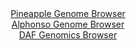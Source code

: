 <div id="Pineapple_Genome_Browser" align="center">
  <a href="https://igv.org/app/?sessionURL=blob:zZJta9swFIX_i6BlA8eW7cSuDWW4eelLsow1S0JailFs2RaRJUWS46Yh_31a2diXFZoPGwMJpIuke87RcwA7LBXhDMTAs92e7brAAqri7QzVguIpqrECcYGowhaQuMASswyD.AAKpDSa30_MzUproWLHIVp0asRKbivfRjV64Qy1ys547fQ5pWjNJdJcKudKoh13SLnrtHiNhLBNb9_uOTnSyEFUVJwp7gjMyrQ176W_SmmJGa9xWjdUk1cBqdFjNOZ2gT4ly1mSZVipMd7f5pfJ.DZZ.MP5w3XQf5h_uVnOg.X5jJQM6Ubiy82wv1BJC.VmAOnk7rroP1yMJ_5q1B2e.YPz4bMgEqtLN3Qj3w2DbmiCISzHz_.TZzPIib4no_bK3.7PvNH6WzUYr4ZfK5yshDuO8v7nN5wfLUB51hgSQFbJMHah5cPA6nlB58fSvbAgjEw.khMQPz5ZQEuUbczxxwPQe2F4AQpvm1d0LMBljiWIOxGEpkXk9bphF0aRe7QOoJH074U7mt9HIfQSzwvSglBtYM5TxYSyEWP2Livs8uXENId3W5Nks78mzaxHmejng40p3Jh5N826y9WbLBkBr99o7L5H1z.h7z1CbL0.FblazVq6CPhzOJ2OK7qAfClyOPenYfLHeC6M2dOiKbiskTbnTcVsfzK3Q5Igpk1hRxRZE0r0fmlS5C2IXc836IKMU25YBLJcf4AWtNwe_PgbUf_4dPwO">Pineapple Genome Browser</a>
</div>
<div id="Alphonso_Genome_Browser" align="center">
  <a href="https://igv.org/app/?sessionURL=blob:zZJRb9owFIX_iyWqTQqJnZCERKomoIUCFVWhwEZVRU7iBNPEzmwTKIj_PrfatJdVKg.bJvnBvrr2Pef4O4KaCEk5AyGwTeSaCAEDyDXfzXBZFWSCSyJBmOFCEgMIkhFBWEJAeAQZlgrPp7f65lqpSoaWRVXVLDHLuSkdE5f4wBneSTPhpdXjRYFjLrDiQlpdgWtu0bxu7kiMq8rUsx3TtVKssIWLas2Z5FZFWB7t9HvRr1KUE8ZLEpXbQtE3AZHWozWmZoa_dJazTpIQKcfkZZhedsbDzsK5nq8GXm81v7tZzr3lxYzmDKutIJdsf7dJ41a27zpygLLFgKrx4Lls2P3VVDacq4vrfUUFkZfIR4GDfM9p62goS8n.f3KtFz3TOZ.0ZvdyYd_kg_3DbtKwu257BOcHdXiA_B3nJwMUPNlqFkCyFn6IoOFAz3Btr_m6RW0DwkDnIzgF4eOTAZTAybNufzwC9VJpYoAk37dv8BiAi5QIEDYDCPWIwHZbfgsGAToZR7AVxd8Ltz.fBj60O7btRRktlMY5jSSrpIkZM.skM_PDmWnSr1Qz09.Ljby_UrGXEqcXb8ikv5Hf7t_lSA9_.0Jt9SOa_gl5HxFiqvhc3KoRF31_pEOyb7cID9265YjuYbpZdDbJHwN6Bem8cDIuSqx0v67o40_iaiwoZkoXaippTAuqXpY6R74DIbIdDS5IeME1iUDk8SdoQAO58PNvQJ3T0.kH">Alphonso Genome Browser</a>
</div>


<div id="DAF_Genomics_Browser" align="center">
  <a href="https://ink-blot.github.io/?sessionURL=blob:tZFra9swFIb_i6D9ZDu27MS1IQyTtFloWEOCk6ylhDP7ODaxJE.SlzQh_33C6xjswhh0IAmJc3lfnedMvqBUleAkJtTx.o7nEYuoUhyWwJoaPwBDReICaoUWkVigRJ4hic.kAKUhXcxMZal1o.JeL4fC3iEXrMqUo3wHGluJVpdoUm3qAIOT4HBQTiaYSdbQg7opBVeiB1mGStlur0G.2x7AHN9j264lbllb66pT3RoTxljuFGDcVjzH41.M_Adls6p3yXqZdPX3.DLNh8n9NFn5t.njZDB6TB_er9PB.npZ7TjoVuIwWD5MF3O1z2cCN6U8Hr0repe3o_lk3xdX_vj69thUEtXQC72IhkEQUXKxSC2y1kAgWSm92AuskN5YNAjs16vfH5gpSFGR.OnZIlpCtjfpT2eiXxqDiij83HbULCJkjpLEduS6RiKi_SAM3CjyLtaZtLJ.Y5Z36SIKXZpQOnA.ATP6RVV3AzRCvwbfCuRPnc3.V1Cz8WKy2aMKN3wkT5GY..PV6SPzVunNbzH5xv0fv1UIyUCb0LfnKxSojRpDrn9Q8S_Pl68-">DAF Genomics Browser</a>
</div>
